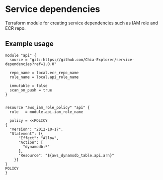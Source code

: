# Service dependencies

Terraform module for creating service dependencies such as IAM role and ECR repo. 

## Example usage

```
module "api" {
  source = "git::https://github.com/Chia-Explorer/service-dependencies?ref=1.0.0"

  repo_name = local.ecr_repo_name
  role_name = local.api_role_name

  immutable = false
  scan_on_push = true
}


resource "aws_iam_role_policy" "api" {
  role   = module.api.iam_role_name

  policy = <<POLICY
{
  "Version": "2012-10-17",
  "Statement": [{
      "Effect": "Allow",
      "Action": [
        "dynamodb:*"
      ],
      "Resource": "${aws_dynamodb_table.api.arn}"
    }]
}
POLICY
}
```